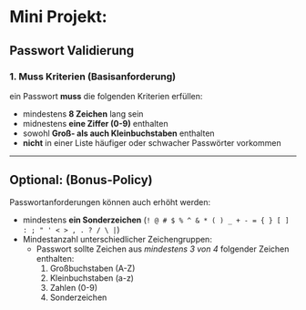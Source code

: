 # Mini Projekt: 
## Passwort Validierung

### 1. Muss Kriterien (Basisanforderung)

ein Passwort **muss** die folgenden Kriterien erfüllen:

- mindestens **8 Zeichen** lang sein
- midnestens **eine Ziffer (0-9)** enthalten
- sowohl **Groß- als auch Kleinbuchstaben** enthalten
- **nicht** in einer Liste häufiger oder schwacher Passwörter vorkommen

___

## Optional: (Bonus-Policy)

Passwortanforderungen können auch erhöht werden:

- mindestens **ein Sonderzeichen** (`! @ # $ % ^ & * ( ) _ + - = { } [ ] : ; " ' < > , . ? / \ |`)
- Mindestanzahl unterschiedlicher Zeichengruppen: 
  - Passwort sollte Zeichen aus *mindestens 3 von 4* folgender Zeichen enthalten:
    1. Großbuchstaben (A-Z)
    2. Kleinbuchstaben (a-z)
    3. Zahlen (0-9)
    4. Sonderzeichen
